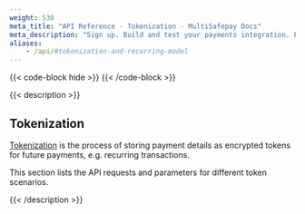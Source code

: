 ```yaml
---
weight: 530
meta_title: "API Reference - Tokenization - MultiSafepay Docs"
meta_description: "Sign up. Build and test your payments integration. Explore our products and services. Use our API Reference, SDKs, and wrappers. Get support."
aliases:
    - /api/#tokenization-and-recurring-model
---
```


{{< code-block hide >}}
{{< /code-block >}}

{{< description >}}

## Tokenization

[Tokenization](/payments/features/tokenization) is the process of storing payment details as encrypted tokens for future payments, e.g. recurring transactions.

This section lists the API requests and parameters for different token scenarios.

{{< /description >}}